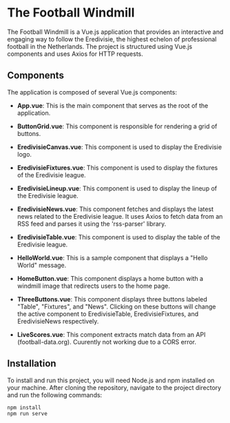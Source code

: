 # The Football Windmill

The Football Windmill is a Vue.js application that provides an interactive and engaging way to follow the Eredivisie, the highest echelon of professional football in the Netherlands. The project is structured using Vue.js components and uses Axios for HTTP requests.

## Components

The application is composed of several Vue.js components:

- **App.vue**: This is the main component that serves as the root of the application.

- **ButtonGrid.vue**: This component is responsible for rendering a grid of buttons.

- **EredivisieCanvas.vue**: This component is used to display the Eredivisie logo.

- **EredivisieFixtures.vue**: This component is used to display the fixtures of the Eredivisie league.

- **EredivisieLineup.vue**: This component is used to display the lineup of the Eredivisie league.

- **EredivisieNews.vue**: This component fetches and displays the latest news related to the Eredivisie league. It uses Axios to fetch data from an RSS feed and parses it using the 'rss-parser' library.

- **EredivisieTable.vue**: This component is used to display the table of the Eredivisie league.

- **HelloWorld.vue**: This is a sample component that displays a "Hello World" message.

- **HomeButton.vue**: This component displays a home button with a windmill image that redirects users to the home page.

- **ThreeButtons.vue**: This component displays three buttons labeled "Table", "Fixtures", and "News". Clicking on these buttons will change the active component to EredivisieTable, EredivisieFixtures, and EredivisieNews respectively.

- **LiveScores.vue**: This component extracts match data from an API (football-data.org). Cuurently not working due to a CORS error.

## Installation

To install and run this project, you will need Node.js and npm installed on your machine. After cloning the repository, navigate to the project directory and run the following commands:

```bash
npm install
npm run serve
